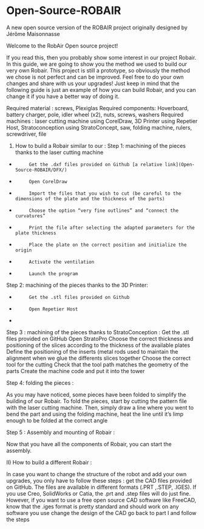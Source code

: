 # Open-Source-ROBAIR
A new open source version of the ROBAIR project originally designed by Jérôme Maisonnasse

Welcome to the RobAir Open source project!

If you read this, then you probably show some interest in our project Robair. In this guide, we are going to show you the method we used to build our very own Robair. This project is still a prototype, so obviously the method we chose is not perfect and can be improved. Feel free to do your own changes and share with us your upgrades! Just keep in mind that the following guide is just an example of how you can build Robair, and you can change it if you have a better way of doing it.
 
Required material : screws, Plexiglas
Required components: Hoverboard, battery charger, pole, idler wheel (x2), nuts, screws, washers
Required machines : laser cutting machine using CorelDraw,  3D Printer using Repetier Host, Stratoconception using StratoConcept, saw, folding machine, rulers, screwdriver, file
 
1) How to build a Robair similar to our :
Step 1: machining of the pieces thanks to the laser cutting machine 
-          Get the .dxf files provided on Github [a relative link](Open-Source-ROBAIR/DFX/)
-          Open CorelDraw
-          Import the files that you wish to cut (be careful to the dimensions of the plate and the thickness of the parts)
-          Choose the option “very fine outlines” and “connect the curvatures”
-          Print the file after selecting the adapted parameters for the plate thickness
-          Place the plate on the correct position and initialize the origin
-          Activate the ventilation
-          Launch the program
 
Step 2: machining of the pieces thanks to the 3D Printer:
-          Get the .stl files provided on Github
-          Open Repetier Host
-           
 
Step 3 : machining of the pieces thanks to StratoConception : 
Get the .stl files provided on GitHub
Open StratoPro
Choose the correct thickness and positioning of the slices according to the thickness of the available plates
Define the positioning of the inserts (metal rods used to maintain the alignment when we glue the differents slices together
Choose the correct tool for the cutting
Check that the tool path matches the geometry of the parts
Create the machine code and put it into the tower 



Step 4: folding the pieces : 

As you may have noticed, some pieces have been folded to simplify the building of our Robair. To fold the pieces, start by cutting the pattern file with the laser cutting machine. Then, simply draw a line where you went to bend the part and using the folding machine, heat the line until it’s limp enough to be folded at the correct angle

Step 5 : Assembly and mounting of Robair :

Now that you have all the components of Robair, you can start the assembly.


II) How to build a different Robair : 

In case you want to change the structure of the robot and add your own upgrades, you only have to follow these steps :
get the CAD files provided on GitHub. The files are available in different formats (.PRT ,.STEP, .IGES). If you use Creo, SolidWorks or Catia, the .prt and .step files will do just fine. However, if you want to use a free open source CAD software like FreeCAD, know that the .iges format is pretty standard and should work on any software you use
change the design of the CAD 
go back to part I and follow the steps 
